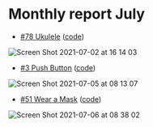 # Monthly report July

- [#78 Ukulele](https://cssbattle.dev/play/78) ([code](https://github.com/trimn-1012/Css-battle-monthly-report-july/blob/main/78-Ukulele.html))

![Screen Shot 2021-07-02 at 16 14 03](https://user-images.githubusercontent.com/64879807/124251836-8af34f00-db50-11eb-9057-976313015793.png)

- [#3 Push Button](https://cssbattle.dev/play/3) ([code](https://github.com/trimn-1012/Css-battle-monthly-report-july/blob/main/3-Push-button.html))

![Screen Shot 2021-07-05 at 08 13 07](https://user-images.githubusercontent.com/64879807/124405441-daac6300-dd68-11eb-9b05-f563b2c64e06.png)

- [#51 Wear a Mask](https://cssbattle.dev/play/51) ([code](https://github.com/trimn-1012/Css-battle-monthly-report-july/blob/main/51-Wear-a-mask.html))

![Screen Shot 2021-07-06 at 08 38 02](https://user-images.githubusercontent.com/64879807/124529882-a5217b80-de35-11eb-86c3-a68233700675.png)

